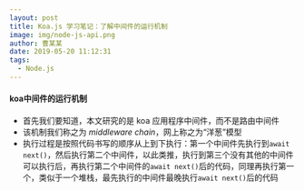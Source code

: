 ```yaml
---
layout: post
title: Koa.js 学习笔记：了解中间件的运行机制
image: img/node-js-api.png
author: 曹某某
date: 2019-05-20 11:12:31
tags: 
  - Node.js
---
```


#### koa中间件的运行机制

- 首先我们要知道，本文研究的是 koa 应用程序中间件，而不是路由中间件
- 该机制我们称之为 _middleware chain_，网上称之为“洋葱”模型
- 执行过程是按照代码书写的顺序从上到下执行：第一个中间件先执行到`await next()`，然后执行第二个中间件，以此类推，执行到第三个没有其他的中间件可以执行后，再执行第二个中间件的`await next()`后的代码，同理再执行第一个，类似于一个堆栈，最先执行的中间件最晚执行`await next()`后的代码
